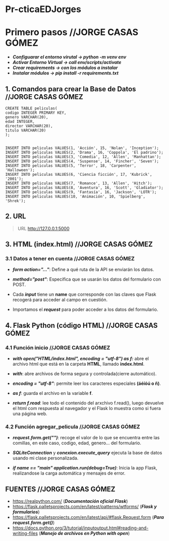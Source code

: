 # Pr-cticaEDJorges

# Primero pasos //JORGE CASAS GÓMEZ

- ***Configuarar el entorno virutal -> python -m venv env***
- ***Activar Entorno Virtual -> call env/scripts/activate***
- ***Crear requirements -> con los módulos a instalar***
- ***Instalar módulos -> pip install -r requirements.txt***


## 1. Comandos para crear la Base de Datos //JORGE CASAS GÓMEZ

```
CREATE TABLE peliculas(
codigo INTEGER PRIMARY KEY,
genero VARCHAR(20),
edad INTEGER,
director VARCHAR(20),
titulo VARCHAR(20)
);


INSERT INTO peliculas VALUES(1, 'Acción', 15, 'Nolan', 'Inception');
INSERT INTO peliculas VALUES(2, 'Drama', 16, 'Coppola', 'El padrino');
INSERT INTO peliculas VALUES(3, 'Comedia', 12, 'Allen', 'Manhattan');
INSERT INTO peliculas VALUES(4, 'Suspense', 14, 'Fincher', 'Seven');
INSERT INTO peliculas VALUES(5, 'Terror', 18, 'Carpenter', 'Halloween');
INSERT INTO peliculas VALUES(6, 'Ciencia ficción', 17, 'Kubrick', '2001');
INSERT INTO peliculas VALUES(7, 'Romance', 13, 'Allen', 'Hitch');
INSERT INTO peliculas VALUES(8, 'Aventura', 16, 'Scott', 'Gladiator');
INSERT INTO peliculas VALUES(9, 'Fantasía', 16, 'Jackson', 'LOTR');
INSERT INTO peliculas VALUES(10, 'Animación', 10, 'Spielberg', 'Shrek');
```
## 2. URL 
> URL http://127.0.0.1:5000

## 3. HTML (index.html) //JORGE CASAS GÓMEZ

### 3.1 Datos a tener en cuenta //JORGE CASAS GÓMEZ
- ***form action="..."***: Define a qué ruta de la API se enviarán los datos.

- ***method="post"***: Especifica que se usarán los datos del formulario con POST.

- Cada ***input*** tiene un **name** que corresponde con las claves que Flask recogerá para acceder al campo en cuestión.

- Importamos el ***request*** para poder acceder a los datos del formulario.


## 4. Flask Python (código HTML) //JORGE CASAS GÓMEZ

### 4.1 Función inicio //JORGE CASAS GÓMEZ

- ***with open("HTML/index.html", encoding = "utf-8") as f:*** abre el archivo html que está en la carpeta **HTML**, llamado **index.html**.

- ***with***: abre archivos de forma segura y controlada(cierre automático).

- ***encoding = "utf-8"***: permite leer los caracteres especiales **(áéíóú o ñ)**.

- ***as f***: guarda el archivo en la variable **f**.

- ***return f.read***: lee todo el contenido del arxchivo f.read(), luego devuelve el html com respuesta al navegador y el Flask lo muestra como si fuera una página web.


### 4.2 Función agregar_pelicula //JORGE CASAS GÓMEZ

- ***request.form.get("")***: recoge el valor de lo que se encuentra entre las comillas, en este caso, codigo, edad, genero... del formulario.

- ***SQLiteConnection*** y ***conexion.execute_query*** ejecuta la base de datos usando mi clase personalizada.

- ***if __name__ == "__main__"
    application.run(debug=True)***: Inicia la app Flask, realizandose la carga automática y mensajes de error.


## FUENTES //JORGE CASAS GÓMEZ

- https://realpython.com/ (***Documentación oficial Flask***)
- https://flask.palletsprojects.com/en/latest/patterns/wtforms/ (***Flask y formularios***)
- https://flask.palletsprojects.com/en/latest/api/#flask.Request.form (***Para request.form.get()***)
- https://docs.python.org/3/tutorial/inputoutput.html#reading-and-writing-files (***Manejo de archivos en Python with open***)




